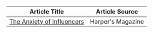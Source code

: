 | Article Title | Article Source |
| ------------- | -------------- |
| [The Anxiety of Influencers](https://harpers.org/archive/2021/06/tiktok-house-collab-house-the-anxiety-of-influencers/) | Harper's Magazine
